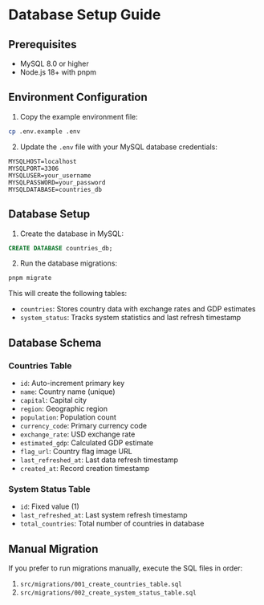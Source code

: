# Database Setup Guide

## Prerequisites

- MySQL 8.0 or higher
- Node.js 18+ with pnpm

## Environment Configuration

1. Copy the example environment file:
```bash
cp .env.example .env
```

2. Update the `.env` file with your MySQL database credentials:
```env
MYSQLHOST=localhost
MYSQLPORT=3306
MYSQLUSER=your_username
MYSQLPASSWORD=your_password
MYSQLDATABASE=countries_db
```

## Database Setup

1. Create the database in MySQL:
```sql
CREATE DATABASE countries_db;
```

2. Run the database migrations:
```bash
pnpm migrate
```

This will create the following tables:
- `countries`: Stores country data with exchange rates and GDP estimates
- `system_status`: Tracks system statistics and last refresh timestamp

## Database Schema

### Countries Table
- `id`: Auto-increment primary key
- `name`: Country name (unique)
- `capital`: Capital city
- `region`: Geographic region
- `population`: Population count
- `currency_code`: Primary currency code
- `exchange_rate`: USD exchange rate
- `estimated_gdp`: Calculated GDP estimate
- `flag_url`: Country flag image URL
- `last_refreshed_at`: Last data refresh timestamp
- `created_at`: Record creation timestamp

### System Status Table
- `id`: Fixed value (1)
- `last_refreshed_at`: Last system refresh timestamp
- `total_countries`: Total number of countries in database

## Manual Migration

If you prefer to run migrations manually, execute the SQL files in order:

1. `src/migrations/001_create_countries_table.sql`
2. `src/migrations/002_create_system_status_table.sql`